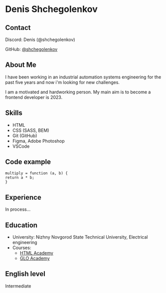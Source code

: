 # Denis Shchegolenkov

## Contact

Discord: Denis (@shchegolenkov)

GitHub: [@shchegolenkov](https://github.com/shchegolenkov)

## About Me

I have been working in an industrial automation systems engineering for the past five years and now i'm looking for new challenges.

I am a motivated and hardworking person. My main aim is to become a frontend developer is 2023.

## Skills

- HTML
- CSS (SASS, BEM)
- Git (GitHub)
- Figma, Adobe Photoshop
- VSCode

## Code example

```
multiply = function (a, b) {
return a * b;
}
```

## Experience

In process...

## Education

- University: Nizhny Novgorod State Technical University, Electrical engineering
- Courses:
  - [HTML Academy](https://www.htmlacademy.ru)
  - [GLO Academy](https://glo.academy)

## English level

Intermediate
